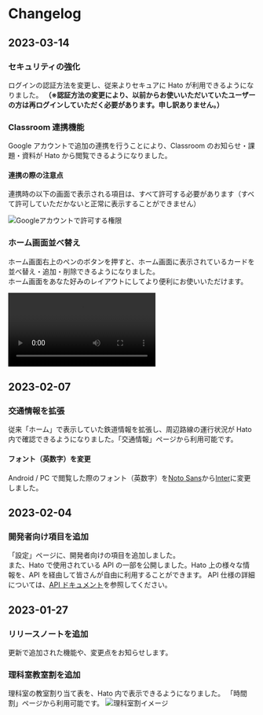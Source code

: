 # Changelog

## 2023-03-14

### セキュリティの強化

ログインの認証方法を変更し、従来よりセキュアに Hato が利用できるようになりました。
**（※認証方法の変更により、以前からお使いいただいていたユーザーの方は再ログインしていただく必要があります。申し訳ありません。）**

### Classroom 連携機能

Google アカウントで追加の連携を行うことにより、Classroom のお知らせ・課題・資料が Hato から閲覧できるようになりました。

#### 連携の際の注意点

連携時の以下の画面で表示される項目は、すべて許可する必要があります（すべて許可していただかないと正常に表示することができません）

![Googleアカウントで許可する権限](https://media.discordapp.net/attachments/709566626797846538/1085210366771994674/IMG_2396.jpg)

### ホーム画面並べ替え

ホーム画面右上のペンのボタンを押すと、ホーム画面に表示されているカードを並べ替え・追加・削除できるようになりました。  
ホーム画面をあなた好みのレイアウトにしてより便利にお使いいただけます。

![ホーム画面の並べ替え](https://cdn.discordapp.com/attachments/709566626797846538/1085212240715722802/RPReplay_Final1678805124.mov)

## 2023-02-07

### 交通情報を拡張

従来「ホーム」で表示していた鉄道情報を拡張し、周辺路線の運行状況が Hato 内で確認できるようになりました。「交通情報」ページから利用可能です。

#### フォント（英数字）を変更

Android / PC で閲覧した際のフォント（英数字）を[Noto Sans](https://fonts.google.com/noto/specimen/Noto+Sans+JP)から[Inter](https://fonts.google.com/specimen/Inter)に変更しました。

## 2023-02-04

### 開発者向け項目を追加

「設定」ページに、開発者向けの項目を追加しました。  
また、Hato で使用されている API の一部を公開しました。Hato 上の様々な情報を、API を経由して皆さんが自由に利用することができます。
API 仕様の詳細については、[API ドキュメント](https://www.postman.com/pman2976/workspace/hato/documentation/18361719-05a57e57-1807-406c-a684-3a2fba667af9)を参照してください。

## 2023-01-27

### リリースノートを追加

更新で追加された機能や、変更点をお知らせします。

### 理科室教室割を追加

理科室の教室割り当て表を、Hato 内で表示できるようになりました。
「時間割」ページから利用可能です。
![理科室割イメージ](https://media.discordapp.net/attachments/709566626797846538/1068314242664648744/image.png)
